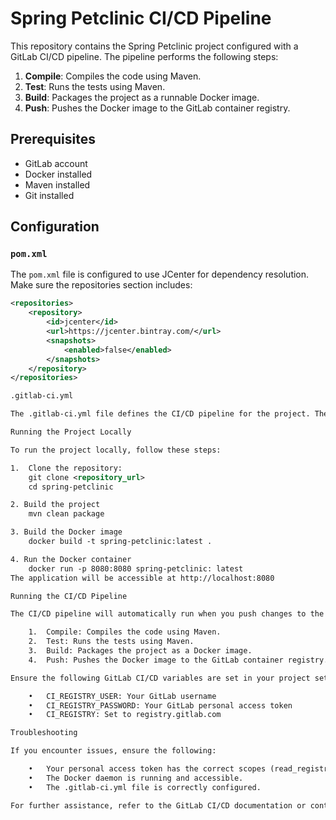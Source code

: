# Spring Petclinic CI/CD Pipeline

This repository contains the Spring Petclinic project configured with a GitLab CI/CD pipeline. The pipeline performs the following steps:

1. **Compile**: Compiles the code using Maven.
2. **Test**: Runs the tests using Maven.
3. **Build**: Packages the project as a runnable Docker image.
4. **Push**: Pushes the Docker image to the GitLab container registry.

## Prerequisites

- GitLab account
- Docker installed
- Maven installed
- Git installed

## Configuration

### `pom.xml`

The `pom.xml` file is configured to use JCenter for dependency resolution. Make sure the repositories section includes:

```xml
<repositories>
    <repository>
        <id>jcenter</id>
        <url>https://jcenter.bintray.com/</url>
        <snapshots>
            <enabled>false</enabled>
        </snapshots>
    </repository>
</repositories>

.gitlab-ci.yml

The .gitlab-ci.yml file defines the CI/CD pipeline for the project. The pipeline includes stages for compilation, testing, building, and pushing the Docker image.

Running the Project Locally

To run the project locally, follow these steps:

1.	Clone the repository: 
    git clone <repository_url>
    cd spring-petclinic

2. Build the project 
    mvn clean package

3. Build the Docker image
    docker build -t spring-petclinic:latest . 

4. Run the Docker container
    docker run -p 8080:8080 spring-petclinic: latest
The application will be accessible at http://localhost:8080

Running the CI/CD Pipeline

The CI/CD pipeline will automatically run when you push changes to the repository. The pipeline performs the following stages:

	1.	Compile: Compiles the code using Maven.
	2.	Test: Runs the tests using Maven.
	3.	Build: Packages the project as a Docker image.
	4.	Push: Pushes the Docker image to the GitLab container registry.

Ensure the following GitLab CI/CD variables are set in your project settings:

	•	CI_REGISTRY_USER: Your GitLab username
	•	CI_REGISTRY_PASSWORD: Your GitLab personal access token
	•	CI_REGISTRY: Set to registry.gitlab.com

Troubleshooting

If you encounter issues, ensure the following:

	•	Your personal access token has the correct scopes (read_registry, write_registry, api).
	•	The Docker daemon is running and accessible.
	•	The .gitlab-ci.yml file is correctly configured.

For further assistance, refer to the GitLab CI/CD documentation or contact the repository maintainers.
